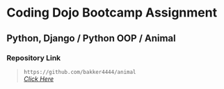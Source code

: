 # Coding Dojo Bootcamp Assignment
## Python, Django / Python OOP / Animal

### Repository Link  

> ``` https://github.com/bakker4444/animal ```  
> _[Click Here](https://github.com/bakker4444/animal)_  
